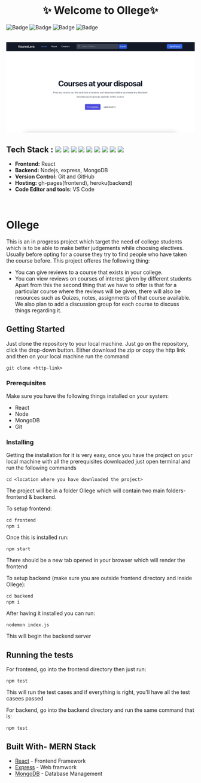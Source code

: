 <h1 align="center">
            ✨ Welcome to Ollege✨
</h1>

![Badge](https://img.shields.io/badge/Tech_Stack-MERN-yellow) ![Badge](https://img.shields.io/badge/Version-1.2-green) ![Badge](https://img.shields.io/badge/Type-OpenSource-orange) ![Badge](https://img.shields.io/badge/For-Students-red) 

</div>

<br />
<img width="1469" alt="" src="./HomePageImage.png">

## Tech Stack : <img src="https://img.shields.io/badge/html5%20-%23E34F26.svg?&style=for-the-badge&logo=html5&logoColor=white"/> <img src="https://img.shields.io/badge/css3%20-%231572B6.svg?&style=for-the-badge&logo=css3&logoColor=white"/> <img src="https://img.shields.io/badge/react%20-%2314354C.svg?&style=for-the-badge&logo=react&logoColor=white"/> <img src="https://img.shields.io/badge/express%20-%23E34F26.svg?&style=for-the-badge&logo=express&logoColor=white"/> <img src="https://img.shields.io/badge/mongo%20-%231572B6.svg?&style=for-the-badge&logo=mongodb&logoColor=green"/> <img src="https://img.shields.io/badge/nodejs%20-%2314354C.svg?&style=for-the-badge&logo=nodejs&logoColor=white"/> <img src="https://img.shields.io/badge/markdown-%23000000.svg?&style=for-the-badge&logo=markdown&logoColor=white"/> <img src="https://img.shields.io/badge/github%20-%23121011.svg?&style=for-the-badge&logo=github&logoColor=white"/> <img src="https://img.shields.io/badge/git%20-%23121011.svg?&style=for-the-badge&logo=git&logoColor=green"/> 

- **Frontend:** React
- **Backend:** Nodejs, express, MongoDB
- **Version Control:** Git and GitHub
- **Hosting:** gh-pages(frontend), heroku(backend)
- **Code Editor and tools**: VS Code

 <br />

 </p>

# Ollege
This is an in progress project which target the need of college students which is to be able to make better judgements while choosing electives. Usually before opting for a course they try to find people who have taken the course before. This project offeres the following thing:
- You can give reviews to a course that exists in your college.
- You can view reviews on courses of interest given by different students
  Apart from this the second thing that we have to offer is that for a particular course where the reviews will be given, there will also be resources such as Quizes, notes, assignments of that course available. We also plan to add a discussion group for each course to discuss things regarding it.

## Getting Started
Just clone the repository to your local machine. Just go on the repository, click the drop-down button. Either download the zip or copy the http link and then on your local machine run the command
```
git clone <http-link>
```

### Prerequisites
Make sure you have the following things installed on your system:
- React
- Node
- MongoDB
- Git

### Installing
Getting the installation for it is very easy, once you have the project on your local machine with all the prerequisites downloaded just open terminal and run the following commands
```
cd <location where you have downloaded the project>
```
The project will be in a folder Ollege which will contain two main folders- frontend & backend.

To setup frontend:
```
cd frontend
npm i
```
Once this is installed run:
```
npm start
```
There should be a new tab opened in your browser which will render the frontend

To setup backend (make sure you are outside frontend directory and inside Ollege):
```
cd backend
npm i
```
After having it installed you can run:
```
nodemon index.js
```
This will begin the backend server

## Running the tests
For frontend, go into the frontend directory then just run:
```
npm test
```
This will run the test cases and if everything is right, you'll have all the test casees passed

For backend, go into the backend directory and run the same command that is:
```
npm test
```

## Built With- MERN Stack
* [React](https://react.dev/) - Frontend Framework
* [Express](https://expressjs.com/) - Web framwork
* [MongoDB](https://www.mongodb.com/) - Database Management

